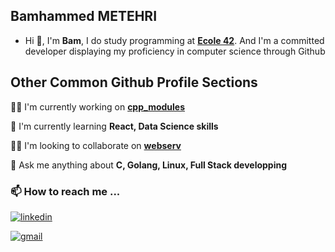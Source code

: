 
## Bamhammed METEHRI
* Hi 👋, I'm **Bam**, I do study programming at **[Ecole 42](https://42.fr/en/homepage/)**. And I'm a committed developer displaying my proficiency in computer science through Github


## Other Common Github Profile Sections
👩‍💻 I'm currently working on **[cpp_modules]()**

🧠 I'm currently learning **React, Data Science skills**

👯‍♀️ I'm looking to collaborate on **[webserv]()**

💬 Ask me anything about **C, Golang, Linux, Full Stack developping**



### 📫 How to reach me ...
[![linkedin](https://img.shields.io/badge/linkedin-0A66C2?style=for-the-badge&logo=linkedin&logoColor=white)](https://www.linkedin.com/in/bamhammedmetehri)

[![gmail](https://img.shields.io/badge/Gmail-EA4335?style=for-the-badge&logo=gmail&logoColor=white)](mailto:Bamhammedmetehri@gmail.com)
